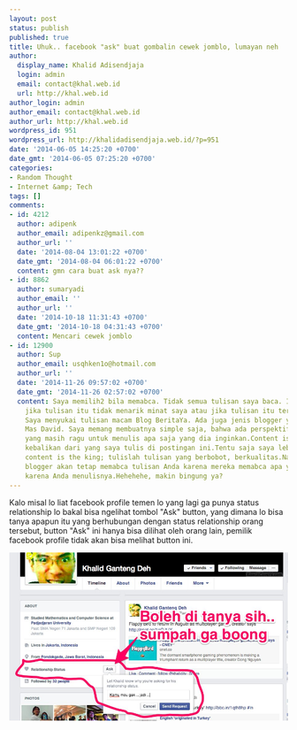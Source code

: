 ```yaml
---
layout: post
status: publish
published: true
title: Uhuk.. facebook "ask" buat gombalin cewek jomblo, lumayan neh
author:
  display_name: Khalid Adisendjaja
  login: admin
  email: contact@khal.web.id
  url: http://khal.web.id
author_login: admin
author_email: contact@khal.web.id
author_url: http://khal.web.id
wordpress_id: 951
wordpress_url: http://khalidadisendjaja.web.id/?p=951
date: '2014-06-05 14:25:20 +0700'
date_gmt: '2014-06-05 07:25:20 +0700'
categories:
- Random Thought
- Internet &amp; Tech
tags: []
comments:
- id: 4212
  author: adipenk
  author_email: adipenkz@gmail.com
  author_url: ''
  date: '2014-08-04 13:01:22 +0700'
  date_gmt: '2014-08-04 06:01:22 +0700'
  content: gmn cara buat ask nya??
- id: 8862
  author: sumaryadi
  author_email: ''
  author_url: ''
  date: '2014-10-18 11:31:43 +0700'
  date_gmt: '2014-10-18 04:31:43 +0700'
  content: Mencari cewek jomblo
- id: 12900
  author: Sup
  author_email: usqhken1o@hotmail.com
  author_url: ''
  date: '2014-11-26 09:57:02 +0700'
  date_gmt: '2014-11-26 02:57:02 +0700'
  content: Saya memilih2 bila memabca. Tidak semua tulisan saya baca. Ini terutama
    jika tulisan itu tidak menarik minat saya atau jika tulisan itu terkesan berantakan.
    Saya menyukai tulisan macam Blog BeritaYa. Ada juga jenis blogger yang seperti
    Mas David. Saya memang membuatnya simple saja, bahwa ada perspektif lain bagi
    yang masih ragu untuk menulis apa saja yang dia inginkan.Content is the king adalah
    kebalikan dari yang saya tulis di postingan ini.Tentu saja saya lebih percaya
    content is the king; tulislah tulisan yang berbobot, berkualitas.Namun jika tidakpun;
    blogger akan tetap memabca tulisan Anda karena mereka memabca apa yang Anda tulis
    karena Anda menulisnya.Hehehehe, makin bingung ya?
---
```

Kalo misal lo liat facebook profile temen lo yang lagi ga punya status relationship lo bakal bisa ngelihat tombol "Ask" button, yang dimana lo bisa tanya apapun itu yang berhubungan dengan status relationship orang tersebut, button "Ask" ini hanya bisa dilihat oleh orang lain, pemilik facebook profile tidak akan bisa melihat button ini.

[![fbflirt](/images/fbflirt.jpg)](/images/fbflirt.jpg)